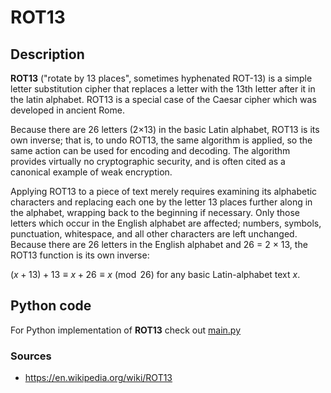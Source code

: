 # ROT13
## Description

**ROT13** ("rotate by 13 places", sometimes hyphenated ROT-13) is a simple letter substitution cipher that replaces a letter with the 13th letter after it in the latin alphabet. ROT13 is a special case of the Caesar cipher which was developed in ancient Rome.

Because there are 26 letters (2×13) in the basic Latin alphabet, ROT13 is its own inverse; that is, to undo ROT13, the same algorithm is applied, so the same action can be used for encoding and decoding. The algorithm provides virtually no cryptographic security, and is often cited as a canonical example of weak encryption.

Applying ROT13 to a piece of text merely requires examining its alphabetic characters and replacing each one by the letter 13 places further along in the alphabet, wrapping back to the beginning if necessary. Only those letters which occur in the English alphabet are affected; numbers, symbols, punctuation, whitespace, and all other characters are left unchanged. Because there are 26 letters in the English alphabet and 26 = 2 × 13, the ROT13 function is its own inverse:

$(x + 13) + 13 \equiv x + 26 \equiv x \pmod{26}$ for any basic Latin-alphabet text $x$.

## Python code

For Python implementation of **ROT13** check out [main.py](https://github.com/miarecki/Cryptography/blob/main/Ciphers/ROT13/main.py)

### Sources

+ https://en.wikipedia.org/wiki/ROT13

